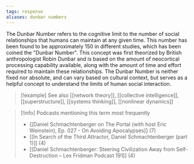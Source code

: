 ```yaml
---
tags: response
aliases: dunbar numbers
---
```


The Dunbar Number refers to the cognitive limit to the number of social relationships that humans can maintain at any given time. This number has been found to be approximately 150 in different studies, which has been coined the "Dunbar Number". This concept was first theorized by British anthropologist Robin Dunbar and is based on the amount of neocortical processing capability available, along with the amount of time and effort required to maintain these relationships. The Dunbar Number is neither fixed nor absolute, and can vary based on cultural context, but serves as a helpful concept to understand the limits of human social interaction.

> [!example] See also
> [[network theory]], [[collective intelligence]], [[superstructure]], [[systems thinking]], [[nonlinear dynamics]]

> [!info] Podcasts mentioning this term most frequently
> * [[Daniel Schmachtenberger on The Portal (with host Eric Weinstein), Ep. 027 - On Avoiding Apocalypses]] (7)
> * [[In Search of the Third Attractor, Daniel Schmachtenberger (part 1)]] (4)
> * [[Daniel Schmachtenberger: Steering Civilization Away from Self-Destruction – Lex Fridman Podcast 191]] (4)